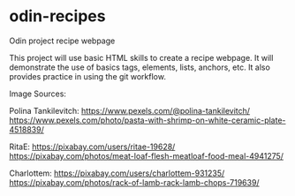 # odin-recipes
Odin project recipe webpage 

This project will use basic HTML skills to create a recipe webpage. It
will demonstrate the use of basics tags, elements, lists, anchors, etc.
It also provides practice in using the git workflow.

Image Sources:  

Polina Tankilevitch:  https://www.pexels.com/@polina-tankilevitch/  
https://www.pexels.com/photo/pasta-with-shrimp-on-white-ceramic-plate-4518839/  

RitaE: https://pixabay.com/users/ritae-19628/  
https://pixabay.com/photos/meat-loaf-flesh-meatloaf-food-meal-4941275/  

Charlottem: https://pixabay.com/users/charlottem-931235/  
https://pixabay.com/photos/rack-of-lamb-rack-lamb-chops-719639/  